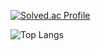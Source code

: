 [![Solved.ac Profile](http://mazassumnida.wtf/api/generate_badge?boj=ylrac)](https://solved.ac/ylrac)

![Top Langs](https://github-readme-stats.vercel.app/api/top-langs/?username=shikgom2&layout=dark&theme=dark)
